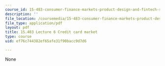 ```yaml
---
course_id: 15-483-consumer-finance-markets-product-design-and-fintech-spring-2018
description: ''
file_location: /coursemedia/15-483-consumer-finance-markets-product-design-and-fintech-spring-2018/ef76c744382ef65afe31f90bacc9d7d6_MIT15_483S18_L06.pdf
file_type: application/pdf
layout: pdf
title: 15.483 Lecture 6 Credit card market
type: course
uid: ef76c744382ef65afe31f90bacc9d7d6

---
```

None